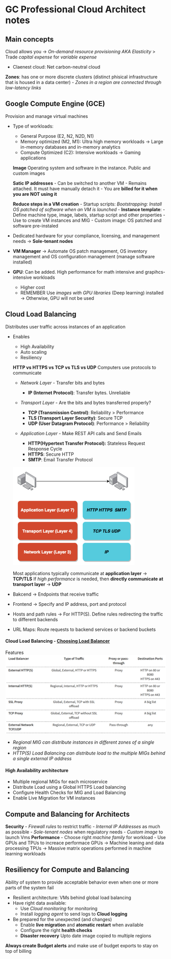 # GC Professional Cloud Architect notes

## Main concepts

Cloud allows you -> _On-demand resource provisioning AKA Elasticity_
    > Trade *capital expense* for *variable expense*
- Claenest cloud: Net carbon-neutral cloud

**Zones**: has one or more discrete clusters (distinct phisical infrastructure that is housed in a data center)
    - _Zones in a region are connected through low-latency links_

## Google Compute Engine (GCE)
Provision and manage virtual machines
- Type of workloads:
    - General Purpose (E2, N2, N2D, N1)
    - Memory optimized (M2, M1): Ultra high memory workloads -> Large in-memory databases and in-memory analytics
    - Compute Optimized (C2): Intensive workloads -> Gaming applications

    **Image**
    Operating system and software in the instance. Public and custom images

    **Satic IP addresses**
        - Can be switched to another VM
        - Remains attached. It must have manually detach it
        - You are **billed for it when you are NOT using it**

    **Reduce steps in a VM creation**
        - Startup scripts: _Bootstrapping: Install OS patched of software when an VM is launched_
        - **Instance template**: 
            - Define machine type, image, labels, startup script and other properties
            - Use to create VM instances and MIG
        - Custom image: OS patched and software pre-instaled

- Dedicated hardware for your compliance, licensing, and management needs -> **Sole-tenant nodes**
- **VM Manager** -> Automate OS patch management, OS inventory management and OS configuration management (manage software installed)
- **GPU**: Can be added. High performance for math intensive and grapihcs-intensive workloads
    - Higher cost
    - REMEMBER Use _images with GPU libraries_ (Deep learning) installed -> Otherwise, GPU will not be used

## Cloud Load Balancing
Distributes user traffic across instances of an application 

- Enables
    - High Availability
    - Auto scaling
    - Resiliency

    **HTTP vs HTTPS vs TCP vs TLS vs UDP**
    Computers use protocols to communicate

    - *Network Layer* - Transfer bits and bytes
        - **IP (Internet Protocol)**: Transfer bytes. Unreliable

    - *Transport Layer* - Are the bits and bytes transferred properly?
        - **TCP (Transmission Control)**: Reliability > Performance
        - **TLS (Transport Layer Security)**: Secure TCP
        - **UDP (User Datagram Protocol)**: Performance > Reliability

    - *Application Layer* - Make REST API calls and Send Emails
        - **HTTP(Hypertext Transfer Protocol):** Stateless Request Response Cycle
        - **HTTPS**: Secure HTTP
        - **SMTP**: Email Transfer Protocol

    ![Layers](Images/image.png)

    Most applications typically communicate at **application layer** -> **TCP/TLS**
    If *high performance* is needed, then **directly communicate at transport layer** -> **UDP**

- Bakcend -> Endpoints that receive traffic
- Frontend -> Specify and IP address, port and protocol
- Hosts and path rules -> For HTTP(S). Define rules redirecting the traffic to different backends
- URL Maps: Route requests to backend services or backend buckets

#### Cloud Load Balancing - [Choosing Load Balancer](https://cloud.google.com/load-balancing/images/choose-lb.svg)

Features
![alt text](Images/image-2.png)

- _Regional MIG can distribute instances in different zones of a single region_
- _HTTP(S) Load Balancing can distribute load to the multiple MIGs behind a single external IP address_

#### High Availability architecture
- Multiple regional MIGs for each microservice
- Distribute Load using a Global HTTPS Load balancing
- Configure Health Checks for MIG and Load Balancing
- Enable Live Migration for VM instances

## Compute and Balancing for Architects
**Security**
    - *Firewall rules* to restrict traffic
    - *Internal IP Addresses* as much as possible
    - *Sole-tenant nodes* when regulatory needs
    - *Custom image* to launch Vms
**Performance**
    - Choose right *machine family* for workload
    - Use GPUs and TPUs to increace performace
        GPUs -> Machine leaning and data processing
        TPUs -> Massive matrix operations performed in machine learning workloads

## Resiliency for Compute and Balancing
Ability of system to provide acceptable behavior even when one or more parts of the system fail
- Resilient architecture: VMs behind global load balancing
- Have right data available: 
    - Use *Cloud monitoring* for monitoring
    - Install *logging agent* to send logs to **Cloud logging**
- Be prepared for the unexpected (and changes)
    - Enable **live migration** and **atomatic restart** when available
    - Configure the right **health checks**
    - **Disaster recovery** Upto date image copied to multiple regions


**Always create Budget alerts** and make use of budget exports to stay on top of billing


